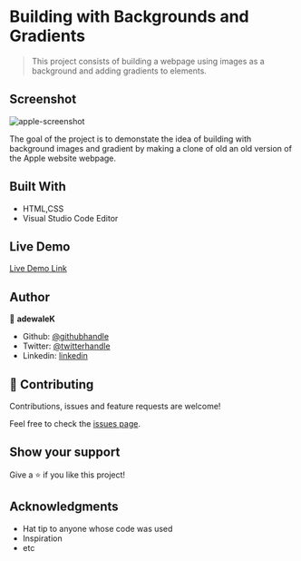 # Building with Backgrounds and Gradients

> This project consists of building a webpage using images as a background and adding gradients to elements.

## Screenshot
![apple-screenshot](https://user-images.githubusercontent.com/51028241/75717046-af2aeb80-5cd0-11ea-96a0-41ede948a650.jpg)


The goal of the project is to demonstate the idea of building with background images and gradient by making a clone of old an old version of the Apple website webpage.

## Built With

- HTML,CSS
- Visual Studio Code Editor

## Live Demo

[Live Demo Link](https://raw.githack.com/adewaleK/Building-with-Backgrounds-and-Gradients/development/index.html)

## Author

👤 **adewaleK**

- Github: [@githubhandle](https://github.com/adewaleK)
- Twitter: [@twitterhandle](https://twitter.com/KamiluAdewale)
- Linkedin: [linkedin](https://linkedin.com/in/kamilu-adewale-64ab73197/)



## 🤝 Contributing

Contributions, issues and feature requests are welcome!

Feel free to check the [issues page](issues/).

## Show your support

Give a ⭐️ if you like this project!

## Acknowledgments

- Hat tip to anyone whose code was used
- Inspiration
- etc


